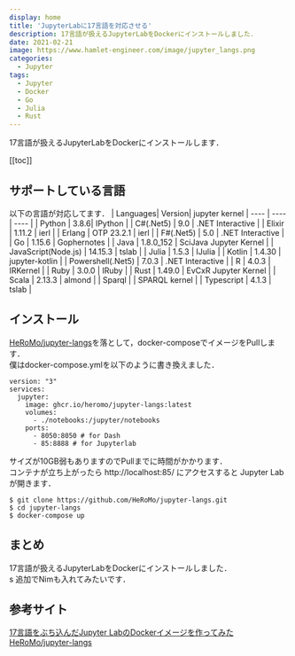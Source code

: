 ```yaml
---
display: home
title: 'JupyterLabに17言語を対応させる'
description: 17言語が扱えるJupyterLabをDockerにインストールしました．
date: 2021-02-21
image: https://www.hamlet-engineer.com/image/jupyter_langs.png
categories: 
  - Jupyter
tags:
  - Jupyter
  - Docker
  - Go
  - Julia
  - Rust
---
```

17言語が扱えるJupyterLabをDockerにインストールします．
<!-- more -->



[[toc]]

## サポートしている言語
以下の言語が対応してます．
 | Languages| Version| jupyter kernel
 | ---- | ---- | ---- |
 | Python | 3.8.6| IPython |
 | C#(.Net5) | 9.0 | .NET Interactive |
 | Elixir | 1.11.2 | ierl | 
 | Erlang | OTP 23.2.1 | ierl | 
 | F#(.Net5) | 5.0 | .NET Interactive | 
 | Go | 1.15.6 | Gophernotes | 
 | Java | 1.8.0_152 | SciJava Jupyter Kernel | 
 | JavaScript(Node.js) | 14.15.3 | tslab | 
 | Julia | 1.5.3 | IJulia | 
 | Kotlin | 1.4.30 | jupyter-kotlin | 
 | Powershell(.Net5) | 7.0.3 | .NET Interactive | 
 | R | 4.0.3 | IRKernel | 
 | Ruby | 3.0.0 | IRuby | 
 | Rust | 1.49.0 | EvCxR Jupyter Kernel | 
 | Scala | 2.13.3 | almond | 
 | Sparql  |  | SPARQL kernel | 
 | Typescript | 4.1.3 | tslab | 

## インストール
[HeRoMo/jupyter-langs](https://github.com/HeRoMo/jupyter-langs)を落として，docker-composeでイメージをPullします．<br>
僕はdocker-compose.ymlを以下のように書き換えました．
```
version: "3"
services:
  jupyter:
    image: ghcr.io/heromo/jupyter-langs:latest
    volumes:
      - ./notebooks:/jupyter/notebooks
    ports:
      - 8050:8050 # for Dash
      - 85:8888 # for Jupyterlab
```

サイズが10GB弱もありますのでPullまでに時間がかかります．<br>
コンテナが立ち上がったら http://localhost:85/ にアクセスすると Jupyter Lab が開きます．<br>
```
$ git clone https://github.com/HeRoMo/jupyter-langs.git
$ cd jupyter-langs
$ docker-compose up
```

## まとめ
17言語が扱えるJupyterLabをDockerにインストールしました．<br>s
追加でNimも入れてみたいです．

## 参考サイト
[17言語をぶち込んだJupyter LabのDockerイメージを作ってみた](https://qiita.com/HeRo/items/61e7f45a5dbb5fd0e4a7)<br>
[HeRoMo/jupyter-langs](https://github.com/HeRoMo/jupyter-langs)


<ClientOnly>
  <CallInArticleAdsense />
</ClientOnly>